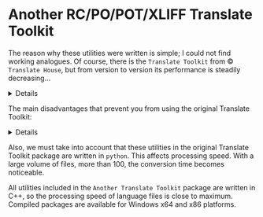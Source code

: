 # Another RC/PO/POT/XLIFF Translate Toolkit

The reason why these utilities were written is simple; I could not find working analogues.
Of course, there is the `Translate Toolkit` from © `Translate House`, but from version to version its performance is steadily decreasing...

<details>
We used original `Translate Toolkit` package before. In addition to the package itself, for full functionality you must also install the latest version of `GetText` from `GNU`. From it you need the merge utility, which tidies up the multi-line output from the `rc2po` and `po2rc` utilities. This format complies with the standards, but many online resources related to translation into different languages cannot work with it correctly. This is especially evident in the Chinese or Japanese languages: lines are cut off, syntax format errors appear related to unclosed quotes and many other similar faults.
</details>
  
The main disadvantages that prevent you from using the original Translate Toolkit:

<details>
'po2rc' utility:
1. Does not understand menu tags unless they are inside the 'POPUP' tag.
2. Dialogue titles, tags 'STYLE', 'FONT', 'CAPTION', 'MENU' are written in one long line, after which the assembly of the RC file causes an error.
3. Does not understand constructions like '#, fussy', produces the error: "error line:1 symbol:2", regardless of location. At the same time, other utilities from the same package generate just such constructs, for example 'xliff2po'.
4. If the 'PO' file ends with an empty line, it also produces a similar error that has nothing to do with the problem.
5. If the source PO file is in a format other than UTF-8, multiple errors are possible, the origin of which is not clear.
6. If you specify to use UTF-8 encoding for the output file, the file will still be written as UNICODE, in UTF-16 LE format. The way out of this situation is to subsequently convert the output file into UTF-8 format using third-party programs.

'rc2po' utility:
1. Does not work correctly with escaped quotes in text, leaves unclosed lines, the file is corrupted.
2. It does not always process constructs like '{0}/{1}' related to the string format correctly; the file is corrupted.
3. It does not filter by numeric values, that is, strings consisting only of numbers will also be added to the translation.
4. Adds empty lines consisting of one space to the translation.
4. It does not have settings that affect multi-line output of values; it is impossible to change this behavior.
5. Does not have settings to prevent spam recording of line identifiers, thereby increasing the file size several times. This makes viewing and analyzing the source file very difficult.
6. When using UTF-8 and missing the 'BOM' header at the beginning of the file, it produces the error: "error line:1 symbol:2".

'xliff2po' utility:
1. Adds the construction '#, fussy' to each 'msgid + msgtext' pair; other utilities from the same package do not understand this construction, which leads to a processing error. There is no way to disable this behavior.
2. Does not replace the '&' sign in the 'xliff' format with the '&amp;' html tag. Since the 'xliff' format is a subset of the 'XML' format, this results in an error. No further processing of such a file is possible.
</details>

Also, we must take into account that these utilities in the original Translate Toolkit package are written in `python`. This affects processing speed. With a large volume of files, more than 100, the conversion time becomes noticeable.

All utilities included in the `Another Translate Toolkit` package are written in C++, so the processing speed of language files is close to maximum. Compiled packages are available for Windows x64 and x86 platforms.

